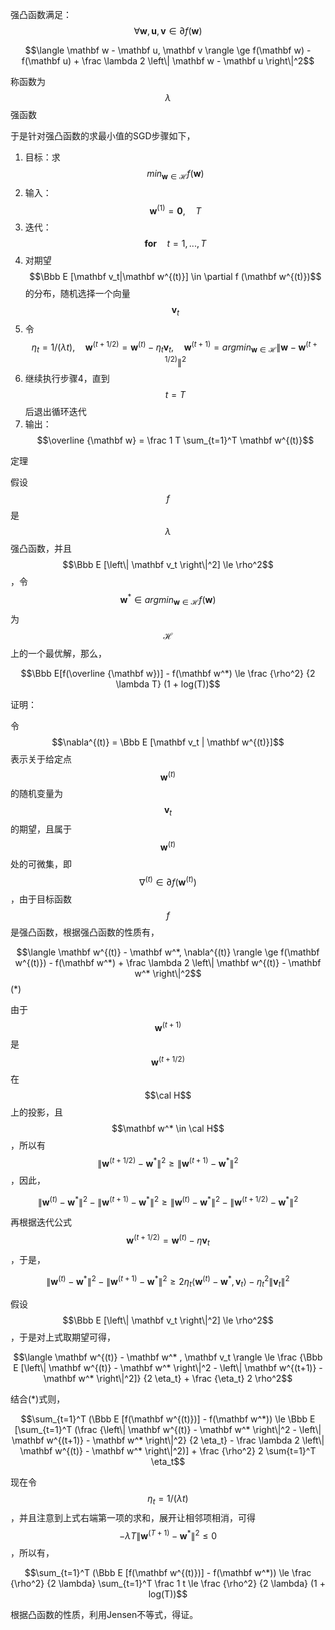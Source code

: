 强凸函数满足：$$\forall \mathbf w, \mathbf u, \mathbf v \in \partial f(\mathbf w)$$

$$\langle \mathbf w - \mathbf u, \mathbf v \rangle \ge f(\mathbf w) - f(\mathbf u) + \frac \lambda 2 \left\| \mathbf w - \mathbf u \right\|^2$$

称函数为$$\lambda$$ 强函数

于是针对强凸函数的求最小值的SGD步骤如下，

1. 目标：求 $$min_{\mathbf w \in \mathcal H} f(\mathbf w)$$
2. 输入：$$\mathbf w^{(1)} = \mathbf 0, \quad T$$
3. 迭代：$$\mathbf {for} \quad t = 1,...,T$$
4. 对期望$$\Bbb E [\mathbf v_t|\mathbf w^{(t)}] \in \partial f (\mathbf w^{(t)})$$的分布，随机选择一个向量$$\mathbf v_t$$
5. 令$$\eta_t = 1 / (\lambda t), \quad \mathbf w^{(t+1/2)} = \mathbf w^{(t)} - \eta_t \mathbf v_t, \quad \mathbf w^{(t+1)} = argmin_{\mathbf w \in \mathcal H} \left\| \mathbf w - \mathbf w^{(t+1/2)} \right\|^2$$
6. 继续执行步骤4，直到$$t=T$$ 后退出循环迭代
7. 输出：$$\overline {\mathbf w} = \frac 1 T \sum_{t=1}^T \mathbf w^{(t)}$$

定理

假设$$f$$ 是$$\lambda$$ 强凸函数，并且$$\Bbb E [\left\| \mathbf v_t \right\|^2] \le \rho^2$$，令$$\mathbf w^* \in argmin_{\mathbf w \in \mathcal H} f(\mathbf w)$$ 为$$\mathcal H$$ 上的一个最优解，那么，

$$\Bbb E[f(\overline {\mathbf w})] - f(\mathbf w^*) \le \frac {\rho^2} {2 \lambda T} (1 + log(T))$$

证明：

令$$\nabla^{(t)} = \Bbb E [\mathbf v_t | \mathbf w^{(t)}]$$表示关于给定点$$\mathbf w^{(t)}$$ 的随机变量为$$\mathbf v_t$$ 的期望，且属于$$\mathbf w^{(t)}$$处的可微集，即 $$\nabla^{(t)} \in \partial f(\mathbf w^{(t)})$$，由于目标函数$$f$$ 是强凸函数，根据强凸函数的性质有，

$$\langle \mathbf w^{(t)} - \mathbf w^*, \nabla^{(t)} \rangle \ge f(\mathbf w^{(t)}) - f(\mathbf w^*) + \frac \lambda 2 \left\| \mathbf w^{(t)} - \mathbf w^* \right\|^2$$     \(\*\)

由于$$\mathbf w^{(t+1)}$$ 是$$\mathbf w^{(t+1/2)}$$ 在$$\cal H$$ 上的投影，且$$\mathbf w^* \in \cal H$$，所以有$$\left\| \mathbf w^{(t+1/2)} - \mathbf w^* \right\|^2 \ge \left\| \mathbf w^{(t+1)} - \mathbf w^* \right\|^2$$，因此，

$$\left\| \mathbf w^{(t)} - \mathbf w^* \right\|^2 - \left\| \mathbf w^{(t+1)} - \mathbf w^* \right\|^2 \ge \left\| \mathbf w^{(t)} - \mathbf w^* \right\|^2 - \left\| \mathbf w^{(t+1/2)} - \mathbf w^* \right\|^2 $$

再根据迭代公式 $$\mathbf w^{(t+1/2)} = \mathbf w^{(t)} - \eta \mathbf v_t$$，于是，

$$\left\| \mathbf w^{(t)} - \mathbf w^* \right\|^2 - \left\| \mathbf w^{(t+1)} - \mathbf w^* \right\|^2 \ge 2 \eta_t \langle \mathbf w^{(t)} - \mathbf w^* , \mathbf v_t \rangle - \eta_t^2 \left\| \mathbf v_t \right\|^2$$

假设$$\Bbb E [\left\| \mathbf v_t \right\|^2] \le \rho^2$$，于是对上式取期望可得，

$$\langle \mathbf w^{(t)} - \mathbf w^* , \mathbf v_t \rangle \le \frac {\Bbb E [\left\| \mathbf w^{(t)} - \mathbf w^* \right\|^2 - \left\| \mathbf w^{(t+1)} - \mathbf w^* \right\|^2]} {2 \eta_t} + \frac {\eta_t} 2 \rho^2$$

结合\(\*\)式则，

$$\sum_{t=1}^T (\Bbb E [f(\mathbf w^{(t)})] - f(\mathbf w^*)) \le \Bbb E [\sum_{t=1}^T (\frac {\left\| \mathbf w^{(t)} - \mathbf w^* \right\|^2 - \left\| \mathbf w^{(t+1)} - \mathbf w^* \right\|^2} {2 \eta_t} - \frac \lambda 2 \left\| \mathbf w^{(t)} - \mathbf w^* \right\|^2)] + \frac {\rho^2} 2 \sum{t=1}^T \eta_t$$

现在令$$\eta_t = 1/(\lambda t)$$，并且注意到上式右端第一项的求和，展开让相邻项相消，可得 $$- \lambda T \left\| \mathbf w^{(T+1)} - \mathbf w^* \right\|^2 \le 0 $$，所以有，

$$\sum_{t=1}^T (\Bbb E [f(\mathbf w^{(t)})] - f(\mathbf w^*)) \le \frac {\rho^2} {2 \lambda} \sum_{t=1}^T \frac 1 t \le \frac {\rho^2} {2 \lambda} (1 + log(T))$$

根据凸函数的性质，利用Jensen不等式，得证。

